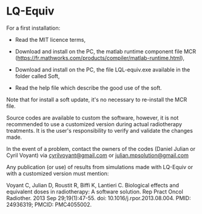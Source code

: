 # LQ-Equiv
For a first installation:

- Read the MIT licence terms, 
  
- Download and install on the PC, the matlab runtime component file MCR (https://fr.mathworks.com/products/compiler/matlab-runtime.html),
  
- Download and install on the PC, the file LQL-equiv.exe available in the folder called Soft,
  
- Read the help file which describe the good use of the soft.
  

Note that for install a soft update, it's no necessary to re-install the MCR file.

Source codes are available to custom the software, however, it is not recommended to use a customized version during actual radiotherapy treatments. It is the user's responsibility to verify and validate the changes made. 

In the event of a problem, contact the owners of the codes (Daniel Julian or Cyril Voyant) via cyrilvoyant@gmail.com or julian.mpsolution@gmail.com

Any publication (or use) of results from simulations made with LQ-Equiv or with a customized version must mention:

Voyant C, Julian D, Roustit R, Biffi K, Lantieri C. Biological effects and equivalent doses in radiotherapy: A software solution. Rep Pract Oncol Radiother. 2013 Sep 29;19(1):47-55. doi: 10.1016/j.rpor.2013.08.004. PMID: 24936319; PMCID: PMC4055002.
